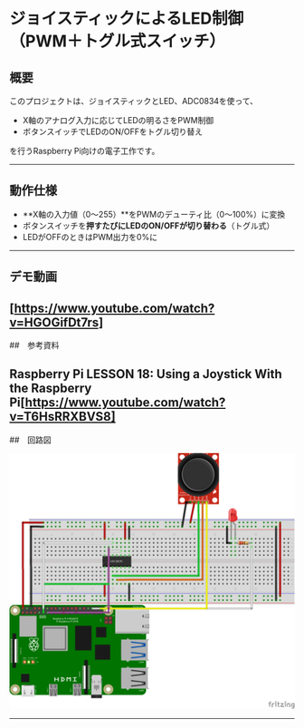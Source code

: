 #  ジョイスティックによるLED制御（PWM＋トグル式スイッチ）

##  概要

このプロジェクトは、ジョイスティックとLED、ADC0834を使って、

- X軸のアナログ入力に応じてLEDの明るさをPWM制御
- ボタンスイッチでLEDのON/OFFをトグル切り替え

を行うRaspberry Pi向けの電子工作です。

---


##  動作仕様

- **X軸の入力値（0～255）**をPWMのデューティ比（0～100%）に変換
- ボタンスイッチを**押すたびにLEDのON/OFFが切り替わる**（トグル式）
- LEDがOFFのときはPWM出力を0%に

---

## デモ動画

[https://www.youtube.com/watch?v=HGOGifDt7rs]
---

##　参考資料

Raspberry Pi LESSON 18: Using a Joystick With the Raspberry Pi[https://www.youtube.com/watch?v=T6HsRRXBVS8]
---

##　回路図

![Joystick](./joystick.png)

----


